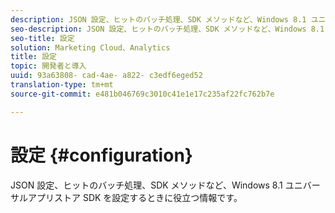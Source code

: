 ```yaml
---
description: JSON 設定、ヒットのバッチ処理、SDK メソッドなど、Windows 8.1 ユニバーサルアプリストア SDK を設定するときに役立つ情報です。
seo-description: JSON 設定、ヒットのバッチ処理、SDK メソッドなど、Windows 8.1 ユニバーサルアプリストア SDK を設定するときに役立つ情報です。
seo-title: 設定
solution: Marketing Cloud、Analytics
title: 設定
topic: 開発者と導入
uuid: 93a63808- cad-4ae- a822- c3edf6eged52
translation-type: tm+mt
source-git-commit: e481b046769c3010c41e1e17c235af22fc762b7e

---
```



# 設定 {#configuration}

JSON 設定、ヒットのバッチ処理、SDK メソッドなど、Windows 8.1 ユニバーサルアプリストア SDK を設定するときに役立つ情報です。
